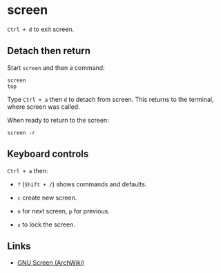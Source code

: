 # screen

`Ctrl + d` to exit screen.


## Detach then return

Start `screen` and then a command:

	screen
	top

Type `Ctrl + a` then `d` to detach from screen.
This returns to the terminal, where screen was called.

When ready to return to the screen:

	screen -r


## Keyboard controls

`Ctrl + a` then:

- `?` (`Shift + /`) shows commands and defaults.

- `c` create new screen.

- `n` for next screen, `p` for previous.

- `x` to lock the screen.


## Links

- [GNU Screen (ArchWiki)](https://wiki.archlinux.org/index.php/GNU_Screen)
